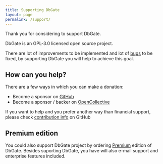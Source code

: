 ```yaml
---
title: Supporting DbGate
layout: page
permalink: /support/
---
```


Thank you for considering to support DbGate.

DbGate is an GPL-3.0 licensed open source project.

There are lot of improvements to be implemented and lot of [bugs](https://github.com/dbgate/dbgate/issues) to be fixed, by supporting DbGate you will help to achieve this goal.

## How can you help?

There are a few ways in which you can make a donation:

- Become a sponsor on [GitHub](https://github.com/sponsors/dbgate)
- Become a sponsor / backer on [OpenCollective](https://opencollective.com/dbgate)

If you want to help and you prefer another way than financial support, please check [contribution info](https://github.com/dbgate/dbgate#how-to-contribute) on GitHub

## Premium edition

You could also support DbGate project by ordering [Premium](/premium/) edition of DbGate. Besides suporting DbGate, you have will also e-mail support and enterprise features included.